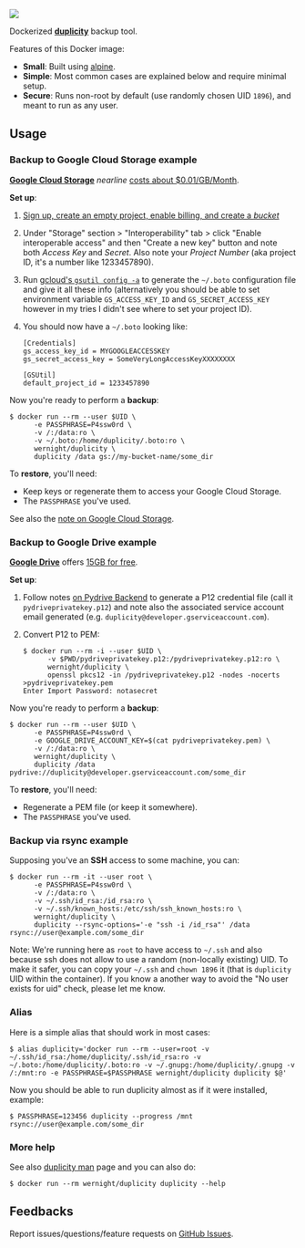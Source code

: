 [![](https://badge.imagelayers.io/wernight/duplicity:latest.svg)](https://imagelayers.io/?images=wernight/duplicity:latest 'Get your own badge on imagelayers.io')

Dockerized **[duplicity](http://duplicity.nongnu.org/)** backup tool.

Features of this Docker image:

  * **Small**: Built using [alpine](https://hub.docker.com/_/alpine/).
  * **Simple**: Most common cases are explained below and require minimal setup.
  * **Secure**: Runs non-root by default (use randomly chosen UID `1896`), and meant to run as any user.


## Usage

### Backup to Google Cloud Storage example

**[Google Cloud Storage](https://cloud.google.com/storage/)** *nearline* [costs about $0.01/GB/Month](https://cloud.google.com/storage/pricing).

**Set up**:

 1. [Sign up, create an empty project, enable billing, and create a *bucket*](https://cloud.google.com/storage/docs/getting-started-console)
 2. Under "Storage" section > "Interoperability" tab > click "Enable interoperable access" and then "Create a new key" button and note both *Access Key*	and *Secret*. Also note your *Project Number* (aka project ID, it's a number like 1233457890).
 3. Run [gcloud's `gsutil config -a`](https://cloud.google.com/storage/docs/getting-started-gsutil) to generate the `~/.boto` configuration file and give it all these info (alternatively you should be able to set environment variable `GS_ACCESS_KEY_ID` and `GS_SECRET_ACCESS_KEY` however in my tries I didn't see where to set your project ID).
 4. You should now have a `~/.boto` looking like:

        [Credentials]
        gs_access_key_id = MYGOOGLEACCESSKEY
        gs_secret_access_key = SomeVeryLongAccessKeyXXXXXXXX
    
        [GSUtil]
        default_project_id = 1233457890

Now you're ready to perform a **backup**:

    $ docker run --rm --user $UID \
          -e PASSPHRASE=P4ssw0rd \
          -v /:/data:ro \
          -v ~/.boto:/home/duplicity/.boto:ro \
          wernight/duplicity \
          duplicity /data gs://my-bucket-name/some_dir

To **restore**, you'll need:

  * Keep keys or regenerate them to access your Google Cloud Storage.
  * The `PASSPHRASE` you've used.

See also the [note on Google Cloud Storage](http://duplicity.nongnu.org/duplicity.1.html#sect15).


### Backup to Google Drive example

**[Google Drive](https://drive.google.com/)** offers [15GB for free](https://support.google.com/drive/answer/2375123).

**Set up**:

 1. Follow notes [on Pydrive Backend](http://duplicity.nongnu.org/duplicity.1.html#sect20) to generate a P12 credential file (call it `pydriveprivatekey.p12`) and note also the associated service account email generated (e.g. `duplicity@developer.gserviceaccount.com`).
 2. Convert P12 to PEM:

        $ docker run --rm -i --user $UID \
              -v $PWD/pydriveprivatekey.p12:/pydriveprivatekey.p12:ro \
              wernight/duplicity \
              openssl pkcs12 -in /pydriveprivatekey.p12 -nodes -nocerts >pydriveprivatekey.pem
        Enter Import Password: notasecret

Now you're ready to perform a **backup**:

    $ docker run --rm --user $UID \
          -e PASSPHRASE=P4ssw0rd \
          -e GOOGLE_DRIVE_ACCOUNT_KEY=$(cat pydriveprivatekey.pem) \
          -v /:/data:ro \
          wernight/duplicity \
          duplicity /data pydrive://duplicity@developer.gserviceaccount.com/some_dir

To **restore**, you'll need:

  * Regenerate a PEM file (or keep it somewhere).
  * The `PASSPHRASE` you've used.

### Backup via rsync example

Supposing you've an **SSH** access to some machine, you can:

    $ docker run --rm -it --user root \
          -e PASSPHRASE=P4ssw0rd \
          -v /:/data:ro \
          -v ~/.ssh/id_rsa:/id_rsa:ro \
          -v ~/.ssh/known_hosts:/etc/ssh/ssh_known_hosts:ro \
          wernight/duplicity \
          duplicity --rsync-options='-e "ssh -i /id_rsa"' /data rsync://user@example.com/some_dir

Note: We're running here as `root` to have access to `~/.ssh` and also because ssh does not
allow to use a random (non-locally existing) UID. To make it safer, you can copy your `~/.ssh`
and `chown 1896` it (that is `duplicity` UID within the container). If you know a another way to avoid
the "No user exists for uid" check, please let me know.


### Alias

Here is a simple alias that should work in most cases:

    $ alias duplicity='docker run --rm --user=root -v ~/.ssh/id_rsa:/home/duplicity/.ssh/id_rsa:ro -v ~/.boto:/home/duplicity/.boto:ro -v ~/.gnupg:/home/duplicity/.gnupg -v /:/mnt:ro -e PASSPHRASE=$PASSPHRASE wernight/duplicity duplicity $@'

Now you should be able to run duplicity almost as if it were installed, example:

    $ PASSPHRASE=123456 duplicity --progress /mnt rsync://user@example.com/some_dir


### More help

See also [duplicity man](http://duplicity.nongnu.org/duplicity.1.html) page and you can also do:

    $ docker run --rm wernight/duplicity duplicity --help

## Feedbacks

Report issues/questions/feature requests on [GitHub Issues](https://github.com/wernight/docker-duplicity/issues).
